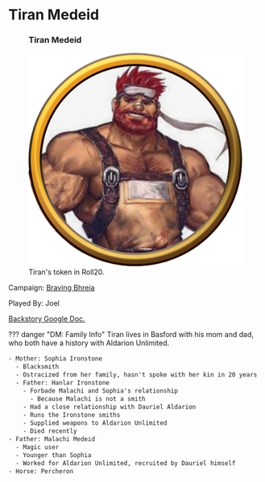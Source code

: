 # Tiran Medeid

<figure class="infobox right">
  <h3>Tiran Medeid</h3>
  <img src="/assets/images/tiran.png" />
  <figcaption>
    Tiran's token in Roll20.
  </figcaption>
</figure>

Campaign: [Braving Bhreia](../braving-bhreia.md)

Played By: Joel

[Backstory Google Doc.](https://docs.google.com/document/d/1gFEeedUrekFP90V_GUpg_b1LV3TYmAbh_TvL6B-fkfQ/edit?usp=sharing)


??? danger "DM: Family Info"
    Tiran lives in Basford with his mom and dad, who both have a history with Aldarion Unlimited.

    - Mother: Sophia Ironstone
      - Blacksmith
      - Ostracized from her family, hasn't spoke with her kin in 20 years
      - Father: Hanlar Ironstone
        - Forbade Malachi and Sophia's relationship
          - Because Malachi is not a smith
        - Had a close relationship with Dauriel Aldarion
        - Runs the Ironstone smiths
        - Supplied weapons to Aldarion Unlimited
        - Died recently
    - Father: Malachi Medeid
      - Magic user
      - Younger than Sophia
      - Worked for Aldarion Unlimited, recruited by Dauriel himself
    - Horse: Percheron
